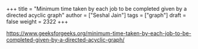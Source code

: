 +++
title = "Minimum time taken by each job to be completed given by a directed acyclic graph"
author = ["Seshal Jain"]
tags = ["graph"]
draft = false
weight = 2322
+++

<https://www.geeksforgeeks.org/minimum-time-taken-by-each-job-to-be-completed-given-by-a-directed-acyclic-graph/>

